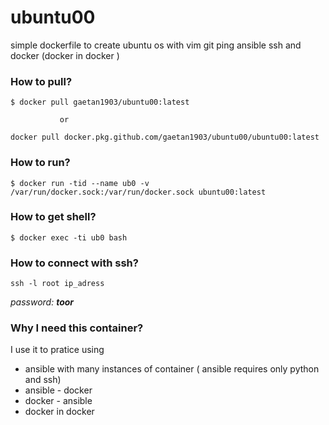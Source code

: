# ubuntu00
simple dockerfile to create ubuntu os with vim git ping ansible ssh and docker (docker in docker )


### How to pull?

`$ docker pull gaetan1903/ubuntu00:latest`

               or
               
`docker pull docker.pkg.github.com/gaetan1903/ubuntu00/ubuntu00:latest`

### How to run? 

`$ docker run -tid --name ub0 -v /var/run/docker.sock:/var/run/docker.sock ubuntu00:latest`

### How to get shell?

`$ docker exec -ti ub0 bash`

### How to connect with ssh?

`ssh -l root ip_adress `

*password:* ***toor*** 


### Why I need this container? 

I use it to pratice using 

  * ansible with many instances of container ( ansible requires only python and ssh)
  * ansible - docker
  * docker - ansible
  * docker in docker 
